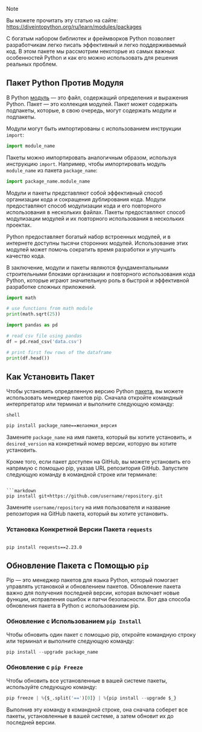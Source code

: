 > [!NOTE]
> Вы можете прочитать эту статью на сайте: https://diveintopython.org/ru/learn/modules/packages

С богатым набором библиотек и фреймворков Python позволяет разработчикам легко писать эффективный и легко поддерживаемый код. В этом пакете мы рассмотрим некоторые из самых важных особенностей Python и как его можно использовать для решения реальных проблем.

## Пакет Python Против Модуля

В Python [модуль](https://docs.python.org/3/glossary.html#term-module) — это файл, содержащий определения и выражения Python. Пакет — это коллекция модулей. Пакет может содержать подпакеты, которые, в свою очередь, могут содержать модули и подпакеты.

Модули могут быть импортированы с использованием инструкции `import`:

```python
import module_name
```

Пакеты можно импортировать аналогичным образом, используя инструкцию `import`. Например, чтобы импортировать модуль `module_name` из пакета `package_name`:

```python
import package_name.module_name
```

Модули и пакеты представляют собой эффективный способ организации кода и сокращения дублирования кода. Модули предоставляют способ модулизации кода и его повторного использования в нескольких файлах. Пакеты предоставляют способ модулизации модулей и их повторного использования в нескольких проектах.

Python предоставляет богатый набор встроенных модулей, и в интернете доступны тысячи сторонних модулей. Использование этих модулей может помочь сократить время разработки и улучшить качество кода.

В заключение, модули и пакеты являются фундаментальными строительными блоками организации и повторного использования кода Python, которые играют значительную роль в быстрой и эффективной разработке сложных приложений.

```python
import math

# use functions from math module
print(math.sqrt(25))
```

```python
import pandas as pd

# read csv file using pandas
df = pd.read_csv('data.csv')

# print first few rows of the dataframe
print(df.head())
```

## Как Установить Пакет

Чтобы установить определенную версию Python [пакета](https://docs.python.org/3/glossary.html#term-package), вы можете использовать менеджер пакетов pip. Сначала откройте командный интерпретатор или терминал и выполните следующую команду:

```shell```

```markdown
pip install package_name==желаемая_версия
```

Замените `package_name` на имя пакета, который вы хотите установить, и `desired_version` на конкретный номер версии, которую вы хотите установить.

Кроме того, если пакет доступен на GitHub, вы можете установить его напрямую с помощью pip, указав URL репозитория GitHub. Запустите следующую команду в командной строке или терминале:

```shell

```markdown
pip install git+https://github.com/username/repository.git
```

Замените `username/repository` на имя пользователя и название репозитория на GitHub пакета, который вы хотите установить.

### Установка Конкретной Версии Пакета `requests`

```shell

pip install requests==2.23.0
```

## Обновление Пакета с Помощью `pip`

Pip — это менеджер пакетов для языка Python, который помогает управлять установкой и обновлением пакетов. Обновление пакета важно для получения последней версии, которая включает новые функции, исправления ошибок и патчи безопасности. Вот два способа обновления пакета в Python с использованием pip.

### Обновление с Использованием `pip Install`

Чтобы обновить один пакет с помощью pip, откройте командную строку или терминал и выполните следующую команду:

```python
pip install --upgrade package_name
```

### Обновление с `pip Freeze`

Чтобы обновить все установленные в вашей системе пакеты, используйте следующую команду:

```python
pip freeze | %{$_.split('==')[0]} | %{pip install --upgrade $_}
```

Выполнив эту команду в командной строке, она сначала соберет все пакеты, установленные в вашей системе, а затем обновит их до последней версии.
